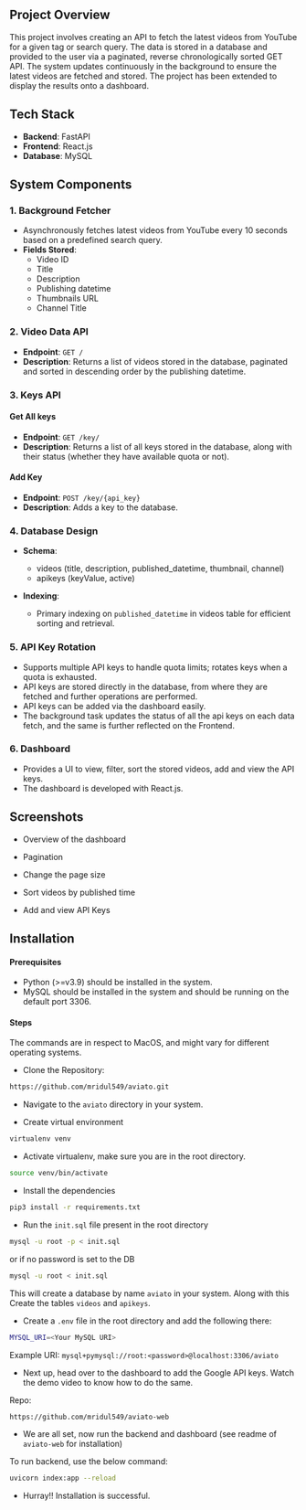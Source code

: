 
## Project Overview
This project involves creating an API to fetch the latest videos from YouTube for a given tag or search query. The data is stored in a database and provided to the user via a paginated, reverse chronologically sorted GET API. The system updates continuously in the background to ensure the latest videos are fetched and stored. The project has been extended to display the results onto a dashboard.

## Tech Stack
- **Backend**: FastAPI
- **Frontend**: React.js
- **Database**: MySQL

## System Components

### 1. Background Fetcher
- Asynchronously fetches latest videos from YouTube every 10 seconds based on a predefined search query.
- **Fields Stored**:
  - Video ID
  - Title
  - Description
  - Publishing datetime
  - Thumbnails URL
  - Channel Title

### 2. Video Data API
- **Endpoint**: `GET /`
- **Description**: Returns a list of videos stored in the database, paginated and sorted in descending order by the publishing datetime.

### 3. Keys API
#### Get All keys
- **Endpoint**: `GET /key/`
- **Description**: Returns a list of all keys stored in the database, along with their status (whether they have available quota or not).

#### Add Key
- **Endpoint**: `POST /key/{api_key}`
- **Description**: Adds a key to the database.

### 4. Database Design
- **Schema**:
  - videos (title, description, published_datetime, thumbnail, channel)
  - apikeys (keyValue, active)

- **Indexing**:
  - Primary indexing on `published_datetime` in videos table for efficient sorting and retrieval.

### 5. API Key Rotation
- Supports multiple API keys to handle quota limits; rotates keys when a quota is exhausted.
- API keys are stored directly in the database, from where they are fetched and further operations are performed.
- API keys can be added via the dashboard easily.
- The background task updates the status of all the api keys on each data fetch, and the same is further reflected on the Frontend.

### 6. Dashboard
- Provides a UI to view, filter, sort the stored videos, add and view the API keys.
- The dashboard is developed with React.js.

## Screenshots

- Overview of the dashboard

- Pagination
- Change the page size

- Sort videos by published time

- Add and view API Keys

## Installation

#### Prerequisites
- Python (>=v3.9) should be installed in the system.
- MySQL should be installed in the system and should be running on the default port 3306.

#### Steps 
The commands are in respect to MacOS, and might vary for different operating systems.

- Clone the Repository:
```bash
https://github.com/mridul549/aviato.git
```

- Navigate to the `aviato` directory in your system.

- Create virtual environment
```bash
virtualenv venv
```

- Activate virtualenv, make sure you are in the root directory. 
```bash
source venv/bin/activate
```
    
- Install the dependencies
```bash
pip3 install -r requirements.txt 
```

- Run the `init.sql` file present in the root directory
```bash
mysql -u root -p < init.sql
```

or if no password is set to the DB

```bash
mysql -u root < init.sql
```

This will create a database by name `aviato` in your system. Along with this Create the tables `videos` and `apikeys`.
- Create a `.env` file in the root directory and add the following there:
```bash
MYSQL_URI=<Your MySQL URI>
```

Example URI: `mysql+pymysql://root:<password>@localhost:3306/aviato`

- Next up, head over to the dashboard to add the Google API keys. Watch the demo video to know how to do the same.

Repo:
```bash
https://github.com/mridul549/aviato-web
```

- We are all set, now run the backend and dashboard (see readme of `aviato-web` for installation)

To run backend, use the below command:
```bash
uvicorn index:app --reload
```

- Hurray!! Installation is successful.

